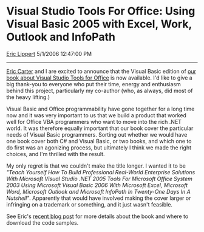 # Visual Studio Tools For Office: Using Visual Basic 2005 with Excel, Work, Outlook and InfoPath

[Eric Lippert](https://social.msdn.microsoft.com/profile/Eric%20Lippert) 5/1/2006 12:47:00 PM

-----

[Eric Carter](http://blogs.msdn.com/eric_carter) and I are excited to announce that the Visual Basic edition of [our book about Visual Studio Tools for Office](http://www.awprofessional.com/bookstore/product.asp?isbn=0321411757&rl=1) is now available. I'd like to give a big thank-you to everyone who put their time, energy and enthusiasm behind this project, particularly my co-author (who, as always, did most of the heavy lifting.)

Visual Basic and Office programmability have gone together for a long time now and it was very important to us that we build a product that worked well for Office VBA programmers who want to move into the rich .NET world. It was therefore equally important that our book cover the particular needs of Visual Basic programmers. Sorting out whether we would have one book cover both C\# and Visual Basic, or two books, and which one to do first was an agonizing process, but ultimately I think we made the right choices, and I'm thrilled with the result.

My only regret is that we couldn't make the title longer. I wanted it to be *"Teach Yourself How To Build Professional Real-World Enterprise Solutions With Microsoft Visual Studio .NET 2005 Tools For Microsoft Office System 2003 Using Microsoft Visual Basic 2006 With Microsoft Excel, Microsoft Word, Microsoft Outlook and Microsoft InfoPath In Twenty-One Days In A Nutshell"*. Apparently that would have involved making the cover larger or infringing on a trademark or something, and it just wasn't feasible.

See Eric's [recent blog post](http://blogs.msdn.com/eric_carter/archive/2006/04/26/584684.aspx) for more details about the book and where to download the code samples.

